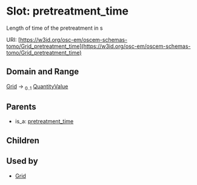 
# Slot: pretreatment_time

Length of time of the pretreatment in s

URI: [https://w3id.org/osc-em/oscem-schemas-tomo/Grid_pretreatment_time](https://w3id.org/osc-em/oscem-schemas-tomo/Grid_pretreatment_time)


## Domain and Range

[Grid](Grid.md) &#8594;  <sub>0..1</sub> [QuantityValue](QuantityValue.md)

## Parents

 *  is_a: [pretreatment_time](pretreatment_time.md)

## Children


## Used by

 * [Grid](Grid.md)
